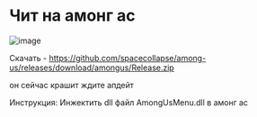 # Чит на амонг ас

![image](https://user-images.githubusercontent.com/53594431/218068220-e4f80554-1006-44eb-878e-f01aa5ad9fab.png)



Скачать - https://github.com/spacecollapse/among-us/releases/download/amongus/Release.zip

он сейчас крашит ждите апдейт


Инструкция: Инжектить dll файл AmongUsMenu.dll в амонг ас
